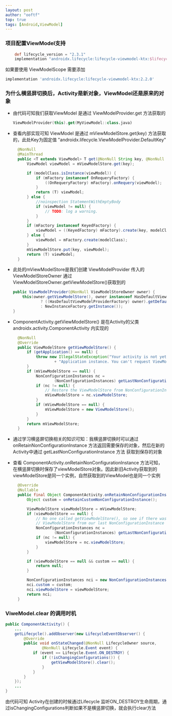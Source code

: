 ```yaml
---
layout: post
author: "ooftf"
top: true
tags: [Android,ViewModel]
---
```

### 项目配置ViewModel支持
```groovy
    def lifecycle_version = "2.3.1"
    implementation "androidx.lifecycle:lifecycle-viewmodel-ktx:$lifecycle_version"
```

如果要使用 ViewModelScope 需要添加

```groovy
implementation 'androidx.lifecycle:lifecycle-viewmodel-ktx:2.2.0'
```

### 为什么横竖屏切换后，Activity是新对象，ViewModel还是原来的对象
* 由代码可知我们获取ViewModel 是通过 ViewModelProvider.get 方法获取的
  ```kotlin
  ViewModelProvider(this).get(MyViewModel::class.java)
  ```
* 查看内部实现可知 ViewModel 是通过 mViewModelStore.get(key) 方法获取的，此处Key为固定值 "androidx.lifecycle.ViewModelProvider.DefaultKey"
  ```java
    @NonNull
    @MainThread
    public <T extends ViewModel> T get(@NonNull String key, @NonNull Class<T> modelClass) {
        ViewModel viewModel = mViewModelStore.get(key);

        if (modelClass.isInstance(viewModel)) {
            if (mFactory instanceof OnRequeryFactory) {
                ((OnRequeryFactory) mFactory).onRequery(viewModel);
            }
            return (T) viewModel;
        } else {
            //noinspection StatementWithEmptyBody
            if (viewModel != null) {
                // TODO: log a warning.
            }
        }
        if (mFactory instanceof KeyedFactory) {
            viewModel = ((KeyedFactory) mFactory).create(key, modelClass);
        } else {
            viewModel = mFactory.create(modelClass);
        }
        mViewModelStore.put(key, viewModel);
        return (T) viewModel;
    }
  ```
* 此处的mViewModelStore是我们创建 ViewModelProvider 传入的 ViewModelStoreOwner 通过 ViewModelStoreOwner.getViewModelStore()获取到的
  ```java
  public ViewModelProvider(@NonNull ViewModelStoreOwner owner) {
      this(owner.getViewModelStore(), owner instanceof HasDefaultViewModelProviderFactory
              ? ((HasDefaultViewModelProviderFactory) owner).getDefaultViewModelProviderFactory()
              : NewInstanceFactory.getInstance());
  }
  ```
* ComponentActivity.getViewModelStore() 是在Activity的父类 androidx.activity.ComponentActivity 内实现的
  ```java
    @NonNull
    @Override
    public ViewModelStore getViewModelStore() {
        if (getApplication() == null) {
            throw new IllegalStateException("Your activity is not yet attached to the "
                    + "Application instance. You can't request ViewModel before onCreate call.");
        }
        if (mViewModelStore == null) {
            NonConfigurationInstances nc =
                    (NonConfigurationInstances) getLastNonConfigurationInstance();
            if (nc != null) {
                // Restore the ViewModelStore from NonConfigurationInstances
                mViewModelStore = nc.viewModelStore;
            }
            if (mViewModelStore == null) {
                mViewModelStore = new ViewModelStore();
            }
        }
        return mViewModelStore;
    }
  ```
* 通过学习横竖屏切换相关的知识可知：我横竖屏切换时可以通过 onRetainNonConfigurationInstance 方法返回需要保存的对象，然后在新的Activity中通过 getLastNonConfigurationInstance 方法 获取到保存的对象  

* 查看 ComponentActivity.onRetainNonConfigurationInstance 方法可知，在横竖屏切换时保存了viewModelStore对象。因此新旧Activity获取到的viewModelStore是同一个实例，自然获取到的ViewModel也是同一个实例
  ```java
    @Override
    @Nullable
    public final Object ComponentActivity.onRetainNonConfigurationInstance() {
        Object custom = onRetainCustomNonConfigurationInstance();

        ViewModelStore viewModelStore = mViewModelStore;
        if (viewModelStore == null) {
            // No one called getViewModelStore(), so see if there was an existing
            // ViewModelStore from our last NonConfigurationInstance
            NonConfigurationInstances nc =
                    (NonConfigurationInstances) getLastNonConfigurationInstance();
            if (nc != null) {
                viewModelStore = nc.viewModelStore;
            }
        }

        if (viewModelStore == null && custom == null) {
            return null;
        }

        NonConfigurationInstances nci = new NonConfigurationInstances();
        nci.custom = custom;
        nci.viewModelStore = viewModelStore;
        return nci;
    }
  ``` 

### ViweModel.clear 的调用时机

```java
public ComponentActivity() {
    ...
    getLifecycle().addObserver(new LifecycleEventObserver() {
        @Override
        public void onStateChanged(@NonNull LifecycleOwner source,
                @NonNull Lifecycle.Event event) {
            if (event == Lifecycle.Event.ON_DESTROY) {
                if (!isChangingConfigurations()) {
                    getViewModelStore().clear();
                }
            }
        }
    });
    ...
}
```

由代码可知 Activity在创建的时候通过Lifecycle 监听ON_DESTROY生命周期，通过isChangingConfigurations判断如果不是横竖屏切换，就会执行clear方法
